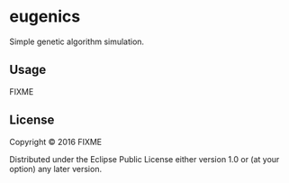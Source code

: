 # eugenics

Simple genetic algorithm simulation.

## Usage

FIXME

## License

Copyright © 2016 FIXME

Distributed under the Eclipse Public License either version 1.0 or (at
your option) any later version.
